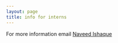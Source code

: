 ```yaml
---
layout: page
title: info for interns
---
```


For more information email [Naveed Ishaque](mailto:naveed.ishaque@bih-charite.de)

